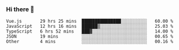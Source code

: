 ### Hi there 👋

<!--
**xin-code/Xin-code** is a ✨ _special_ ✨ repository because its `README.md` (this file) appears on your GitHub profile.

Here are some ideas to get you started:
<!--START_SECTION:waka-->
```text
Vue.js       29 hrs 25 mins  ███████████████░░░░░░░░░░   60.00 % 
JavaScript   12 hrs 16 mins  ██████▒░░░░░░░░░░░░░░░░░░   25.03 % 
TypeScript   6 hrs 52 mins   ███▓░░░░░░░░░░░░░░░░░░░░░   14.00 % 
JSON         19 mins         ░░░░░░░░░░░░░░░░░░░░░░░░░   00.65 % 
Other        4 mins          ░░░░░░░░░░░░░░░░░░░░░░░░░   00.16 % 
```
<!--END_SECTION:waka-->
